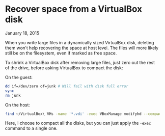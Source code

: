 # Recover space from a VirtualBox disk
January 18, 2015

When you write large files in a dynamically sized  VirtualBox disk,
deleting them won't help recovering the space at host level. The files
will more likely still be on the filesystem, even if marked as free
space.

To shrink a VirtualBox disk after removing large files, just zero out
the rest of the drive, before asking VirtualBox to compact the disk:

On the guest:

```sh
dd if=/dev/zero of=junk # Will fail with disk full error
sync
rm junk
```

On the host:

```sh
find ~/VirtualBox\ VMs -name '*.vdi' -exec VBoxManage modifyhd --compact  {} \;
```

Here, I choose to compact all the disks, but you can just apply the
`-exec` command to a single one.
